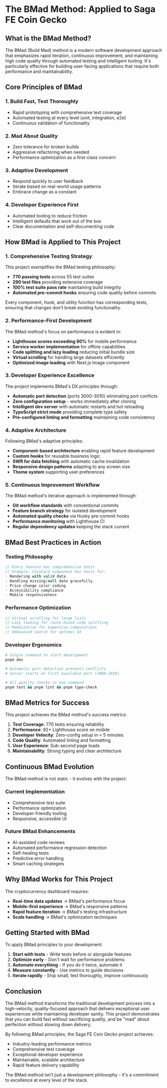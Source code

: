 # The BMad Method: Applied to Saga FE Coin Gecko

## What is the BMad Method?

The BMad (Build Mad) method is a modern software development approach that emphasizes rapid iteration, continuous improvement, and maintaining high code quality through automated testing and intelligent tooling. It's particularly effective for building user-facing applications that require both performance and maintainability.

## Core Principles of BMad

### 1. **Build Fast, Test Thoroughly**

- Rapid prototyping with comprehensive test coverage
- Automated testing at every level (unit, integration, e2e)
- Continuous validation of functionality

### 2. **Mad About Quality**

- Zero tolerance for broken builds
- Aggressive refactoring when needed
- Performance optimization as a first-class concern

### 3. **Adaptive Development**

- Respond quickly to user feedback
- Iterate based on real-world usage patterns
- Embrace change as a constant

### 4. **Developer Experience First**

- Automated tooling to reduce friction
- Intelligent defaults that work out of the box
- Clear documentation and self-documenting code

## How BMad is Applied to This Project

### 1. Comprehensive Testing Strategy

This project exemplifies the BMad testing philosophy:

- **770 passing tests** across 55 test suites
- **290 test files** providing extensive coverage
- **100% test suite pass rate** maintaining build integrity
- **Automated pre-commit hooks** ensuring code quality before commits

Every component, hook, and utility function has corresponding tests, ensuring that changes don't break existing functionality.

### 2. Performance-First Development

The BMad method's focus on performance is evident in:

- **Lighthouse scores exceeding 90%** for mobile performance
- **Service worker implementation** for offline capabilities
- **Code splitting and lazy loading** reducing initial bundle size
- **Virtual scrolling** for handling large datasets efficiently
- **Optimized image loading** with Next.js Image component

### 3. Developer Experience Excellence

The project implements BMad's DX principles through:

- **Automatic port detection** (ports 3000-3010) eliminating port conflicts
- **Zero configuration setup** - works immediately after cloning
- **Intelligent dev server** with automatic restarts and hot reloading
- **TypeScript strict mode** providing complete type safety
- **Pre-configured linting and formatting** maintaining code consistency

### 4. Adaptive Architecture

Following BMad's adaptive principles:

- **Component-based architecture** enabling rapid feature development
- **Custom hooks** for reusable business logic
- **SWR for data fetching** with automatic cache invalidation
- **Responsive design patterns** adapting to any screen size
- **Theme system** supporting user preferences

### 5. Continuous Improvement Workflow

The BMad method's iterative approach is implemented through:

- **Git workflow standards** with conventional commits
- **Feature branch strategy** for isolated development
- **Automated quality checks** via Husky pre-commit hooks
- **Performance monitoring** with Lighthouse CI
- **Regular dependency updates** keeping the stack current

## BMad Best Practices in Action

### Testing Philosophy

```typescript
// Every feature has comprehensive tests
// Example: CoinCard component has tests for:
- Rendering with valid data
- Handling missing/null data gracefully
- Price change color coding
- Accessibility compliance
- Mobile responsiveness
```

### Performance Optimization

```typescript
// Virtual scrolling for large lists
// Lazy loading for route-based code splitting
// Memoization for expensive computations
// Debounced search for optimal UX
```

### Developer Ergonomics

```bash
# Single command to start development
pnpm dev

# Automatic port detection prevents conflicts
# Server starts on first available port (3000-3010)

# All quality checks in one command
pnpm test && pnpm lint && pnpm type-check
```

## BMad Metrics for Success

This project achieves the BMad method's success metrics:

1. **Test Coverage**: 770 tests ensuring reliability
2. **Performance**: 92+ Lighthouse score on mobile
3. **Developer Velocity**: Zero-config setup in < 5 minutes
4. **Code Quality**: Automated linting and formatting
5. **User Experience**: Sub-second page loads
6. **Maintainability**: Strong typing and clear architecture

## Continuous BMad Evolution

The BMad method is not static - it evolves with the project:

### Current Implementation

- Comprehensive test suite
- Performance optimization
- Developer-friendly tooling
- Responsive, accessible UI

### Future BMad Enhancements

- AI-assisted code reviews
- Automated performance regression detection
- Self-healing tests
- Predictive error handling
- Smart caching strategies

## Why BMad Works for This Project

The cryptocurrency dashboard requires:

- **Real-time data updates** → BMad's performance focus
- **Mobile-first experience** → BMad's responsive patterns
- **Rapid feature iteration** → BMad's testing infrastructure
- **Scale handling** → BMad's optimization techniques

## Getting Started with BMad

To apply BMad principles to your development:

1. **Start with tests** - Write tests before or alongside features
2. **Optimize early** - Don't wait for performance problems
3. **Automate everything** - If you do it twice, automate it
4. **Measure constantly** - Use metrics to guide decisions
5. **Iterate rapidly** - Ship small, test thoroughly, improve continuously

## Conclusion

The BMad method transforms the traditional development process into a high-velocity, quality-focused approach that delivers exceptional user experiences while maintaining developer sanity. This project demonstrates that you can build fast without sacrificing quality, and be "mad" about perfection without slowing down delivery.

By following BMad principles, the Saga FE Coin Gecko project achieves:

- Industry-leading performance metrics
- Comprehensive test coverage
- Exceptional developer experience
- Maintainable, scalable architecture
- Rapid feature delivery capability

The BMad method isn't just a development philosophy - it's a commitment to excellence at every level of the stack.
